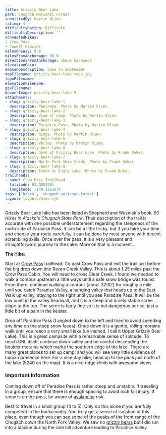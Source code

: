 ```yaml
---
title: Grizzly Bear Lake
park: Chugach National Forest
submittedBy: Martin Olsen
rating: 4
difficultyRating: Difficult
difficultyDescription: ''
connectedHikes:
- Crow Pass
- Jewell Glacier
milesOneWay: 9.0
milesFromAnchorage: 50.0
directionsFromAnchorage: above Girdwood
elevationGain: 
seasonDescription: June to September
mapFilename: grizzly-bear-lake-topo.jpg
topoFilename: 
elevationFilename: 
gpxFilename: 
bannerImage: grizzly-bear-lake-9
attachments:
- slug: grizzly-bear-lake-1
  description: Panorama. Photo by Martin Olsen.
- slug: grizzly-bear-lake-2
  description: View of camp. Photo by Martin Olsen.
- slug: grizzly-bear-lake-3
  description: Paradise Pass. Photo by Martin Olsen.
- slug: grizzly-bear-lake-4
  description: Ridge. Photo by Martin Olsen.
- slug: grizzly-bear-lake-5
  description: Valley. Photo by Martin Olsen.
- slug: grizzly-bear-lake-6
  description: Dave at Grizzly Bear Lake. Photo by Frank Baker.
- slug: grizzly-bear-lake-7
  description: North Fork Ship Creek. Photo by Frank Baker.
- slug: grizzly-bear-lake-8
  description: Frank at Eagle Lake. Photo by Frank Baker.
trailheads:
- name: Crow Pass Trailhead
  latitude: 61.0281201
  longitude: -149.1161674
tags: ['hikes', 'chugach-national-forest']
layout: layouts/hike.njk
---
```

Grizzly Bear Lake hike has been listed in Shepherd and Wozniak's book, *50 Hikes in Alaska's Chugach State Park*. Their description of the trail is accurate with one possible understatement regarding the steepness of the north side of Paradise Pass. It can be a little tricky, but if you take your time and choose your route carefully, it can be done by most anyone with decent scrambling skills. Once over the pass, it is a very pleasant and straightforward journey to the Lake. More on that in a moment...

**The Hike:**

Start at [Crow Pass](/hikes/crow-pass/ "Crow Pass") trailhead. Go past Crow Pass and exit the trail just before the big drop down into Raven Creek Valley. This is about 1.25 miles past the Crow Pass Cabin. You will need to cross Clear Creek. I found we needed to walk a contour upstream a little ways until a safe snow bridge was found. From there, continue walking a contour (about 3200') for roughly a mile until you catch Paradise Valley, a hanging valley that heads up to the East. Walk up valley, staying to the right until you see Paradise Pass. It will be the low point in the valley headwall, and it is a steep and barely stable scree slope to the top. The scree is fairly fine so it is not dangerous per se, just a little bit of a pain in the keister.

Drop off Paradise Pass (I angled down to the left and tried to avoid spending any time on the steep snow faces). Once down it is a gentle, rolling moraine walk until you reach a very small lake (un-named, I call it Upper Grizzly Bear Lake). This is a great campsite with a remarkable sense of solitude. To reach GBL itself, continue down valley and be careful descending the boulder moraine which marks the southern edge of the lake. There are many great places to set up camp, and you will see very little evidence of human presence here. For a nice day hike, head up to the peak just north of the lake (5240 on the map). It is a nice ridge climb with awesome views.

### Important Information

Coming down off of Paradise Pass is rather steep and unstable. If traveling in a group, ensure that there is enough spacing to avoid rock fall injury. If snow is on the pass, be aware of [avalanche](/education#avalanche) risk.

Best to travel in a small group (3 to 5). Only do this alone if you are fully competent in the backcountry. You truly get a sense of isolation at this place, even though you can see some of the peaks of the front range of the Chugach down the North Fork Valley. We saw no [grizzly bears](/education#bears) but I did run into a blackie during the side hill adventure leading to Paradise Valley.